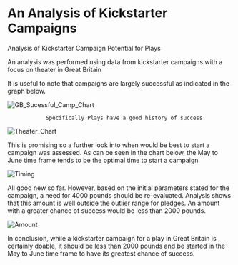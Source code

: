 # An Analysis of Kickstarter Campaigns
Analysis of Kickstarter Campaign Potential for Plays

An analysis was performed using data from kickstarter campaigns with a focus on theater in Great Britain

It is useful to note that campaigns are largely successful as indicated in the graph below.

![GB_Sucessful_Camp_Chart](https://user-images.githubusercontent.com/98284745/156902089-63e18000-a727-46b3-bc3a-5321662ea7f8.png)


                Specifically Plays have a good history of success

![Theater_Chart](https://user-images.githubusercontent.com/98284745/156902101-0421f3a3-4908-4da8-ae3b-cc6acfd093f7.png)

This is promising so a further look into when would be best to start a campaign was assessed. As can be seen in the chart below, the May to June time frame tends to be the optimal time to start a campaign

![Timing](https://user-images.githubusercontent.com/98284745/156902112-35130bf6-7b0c-45f3-bd38-939451f1b70e.png)

All good new so far. However, based on the initial parameters stated for the campaign, a need for 4000 pounds should be re-evaluated. Analysis shows that this amount is well outside the outlier range for pledges. An amount with a greater chance of success would be less than 2000 pounds.

![Amount](https://user-images.githubusercontent.com/98284745/156902113-2a5a4bd4-a098-44d3-95c5-3edffef690f3.png)

In conclusion, while a kickstarter campaign for a play in Great Britain is certainly doable, it should be less than 2000 pounds and be started in the May to June time frame to have its greatest chance of success.








